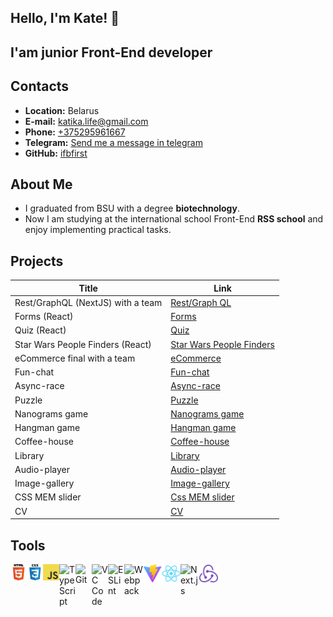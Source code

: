 ## Hello, I'm Kate! 👋

## I'am junior Front-End developer

## Contacts

- **Location:** Belarus
- **E-mail:** [katika.life@gmail.com](mailto:katika.life@gmail.com)
- **Phone:** [+375295961667](tel:+375295961667)
- **Telegram:** [Send me a message in telegram](https://t.me/KatsiarynaMashko)
- **GitHub:** [ifbfirst](https://github.com/ifbfirst)

## About Me

- I graduated from BSU with a degree **biotechnology**.
- Now I am studying at the international school Front-End **RSS school** and enjoy implementing practical tasks.

## Projects

| Title                             | Link        |
| ----------------------------      | -------------------|
| Rest/GraphQL (NextJS) with a team | [Rest/Graph QL](https://moon-graphiql-app.netlify.app/en/)      |
| Forms (React)                     | [Forms](https://ifbfirst-forms.netlify.app/)     |
| Quiz (React)                      | [Quiz](https://ifbfirst-quiz.netlify.app/)     |
| Star Wars People Finders (React)  | [Star Wars People Finders](https://ifbfirst-star-wars-people-finders.netlify.app/)     |
| eCommerce final with a team       | [eCommerce](https://online-moon-store.netlify.app/)     |
| Fun-chat                          | [Fun-chat](https://ifbfirst.github.io/fun-chat/)     |
| Async-race                        | [Async-race](https://ifbfirst.github.io/async-race/)     |
| Puzzle                            | [Puzzle](https://ifbfirst.github.io/rss-puzzle/)     |
| Nanograms game                    | [Nanograms game](https://ifbfirst.github.io/nanograms/index.html) |
| Hangman game                      | [Hangman game](https://ifbfirst.github.io/hangman/index.html)   |
| Coffee-house                      | [Coffee-house](https://ifbfirst.github.io/coffee-house/home.html)   |
| Library                           | [Library](https://ifbfirst.github.io/library/index.html)        |
| Audio-player                      | [Audio-player](https://ifbfirst.github.io/audio_player/index.html)   |
| Image-gallery                     | [Image-gallery](https://ifbfirst.github.io/image-gallery/index.html)   |
| CSS MEM slider                    | [Css MEM slider](https://ifbfirst.github.io/cssMemeSlider/cssMemeSlider/index.html)    |
| CV                                | [CV](https://ifbfirst.github.io/rsschool-cv/index.html)   |

## Tools

  <a href="https://developer.mozilla.org/en-US/docs/Web/HTML" target="_blank">
  <img align="left" alt="HTML5" width="26px" src="https://raw.githubusercontent.com/github/explore/80688e429a7d4ef2fca1e82350fe8e3517d3494d/topics/html/html.png"/>
</a>
<a href="https://developer.mozilla.org/en-US/docs/Web/CSS" target="_blank">
  <img align="left" alt="CSS" width="26px" src="https://raw.githubusercontent.com/github/explore/80688e429a7d4ef2fca1e82350fe8e3517d3494d/topics/css/css.png"/>
</a>
<a href="https://developer.mozilla.org/en-US/docs/Web/JavaScript" target="_blank">
  <img align="left" alt="JavaScript" width="26px" src="https://raw.githubusercontent.com/github/explore/80688e429a7d4ef2fca1e82350fe8e3517d3494d/topics/javascript/javascript.png"/>
</a>
<a href="https://www.typescriptlang.org/" target="_blank">
  <img align="left" alt="TypeScript" width="26px" src="https://github.com/remojansen/logo.ts/blob/master/ts.png?raw=true"/>
</a>
<a href="https://git-scm.com/" target="_blank">
  <img align="left" alt="Git" width="26px" src="https://git-scm.com/images/logos/downloads/Git-Icon-1788C.png"/>
</a>
<a href="https://code.visualstudio.com/" target="_blank">
  <img align="left" alt="VC Code" width="26px" src="https://code.visualstudio.com/assets/favicon.ico"/>
</a>
<a href="https://eslint.org/" target="_blank">
  <img align="left" alt="ESLint" width="26px" src="https://avatars.githubusercontent.com/u/6019716?s=200&v=4"/>
</a>
<a href="https://webpack.js.org/" target="_blank">
  <img align="left" alt="Webpack" width="30px" src="https://raw.githubusercontent.com/webpack/media/master/logo/icon-square-small.png"/>
</a>
<a href="https://vitejs.dev/" target="_blank">
  <img align="left" alt="Vite" width="30px" src="https://github.com/devicons/devicon/raw/master/icons/vitejs/vitejs-original.svg"/>
</a>
<a href="https://ru.legacy.reactjs.org/" target="_blank">
  <img align="left" alt="React" width="30px" src="https://github.com/devicons/devicon/raw/master/icons/react/react-original.svg"/>
</a>
<a href="https://nextjs.org/" target="_blank">
  <img align="left" alt="Next.js" width="30px" src="https://cdn.worldvectorlogo.com/logos/next-js.svg"/>
</a>
<a href="https://redux.js.org/" target="_blank">
  <img align="left" alt="Redux" width="30px" src="https://raw.githubusercontent.com/devicons/devicon/master/icons/redux/redux-original.svg"/>
</a>

